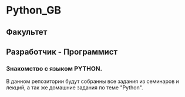 # Python_GB

## Факультет
## Разработчик - Программист

### Знакомство с языком PYTHON.

В данном репозитории будут собранны все задания из семинаров и лекций, а так же домашние задания по теме "Python". 
